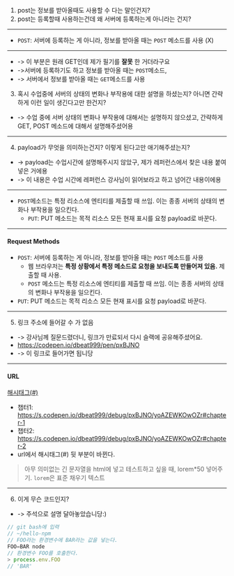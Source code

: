 1. post는 정보를 받아올때도 사용할 수 다는 말인건지?
2. post는 등록할때 사용하는건데 왜 서버에 등록하는게 아니라는 건지?
---
- `POST`: 서버에 등록하는 게 아니라, 정보를 받아올 때는 `POST` 메소드를 사용 (X)
---
- -> 이 부분은 원래 GET인데 제가 필기를 **잘못** 한 거더라구요
- ->서버에 등록하기도 하고 정보를 받아올 때는 `POST`메소드, 
- -> 서버에서 정보를 받아올 때는 `GET`메소드를 사용
3. 혹시 수업중에 서버의 상태의 변화나 부작용에 대한 설명을 하셨는지? 아니면 간략하게 이런 일이 생긴다고만 한건지?
- -> 수업 중에 서버 상태의 변화나 부작용에 대해서는 설명하지 않으셨고, 간략하게 GET, POST 메소드에 대해서 설명해주셨어용
---
4. payload가 무엇을 의미하는건지? 이렇게 된다고만 애기해주셨는지?
- -> payload는 수업시간에 설명해주시지 않았구, 제가 레퍼런스에서 찾은 내용 붙여넣은 거에용
- -> 이 내용은 수업 시간에 레퍼런스 강사님이 읽어보라고 하고 넘어간 내용이에용
---
 - `POST`메소드는 특정 리소스에 엔티티를 제출할 때 쓰임. 이는 종종 서버의 상태의 변화나 부작용을 일으킨다.
   - `PUT`: PUT 메소드는 목적 리소스 모든 현재 표시를 요청 payload로 바꾼다.
---
#### Request Methods
   - `POST`: 서버에 등록하는 게 아니라, 정보를 받아올 때는 `POST` 메소드를 사용
       - 웹 브라우저는 **특정 상황에서 특정 메소드로 요청을 보내도록 만들어져 있음.** 제출할 때 사용.
       - `POST` 메소드는 특정 리소스에 엔티티를 제출할 때 쓰임. 이는 종종 서버의 상태의 변화나 부작용을 일으킨다.
   - `PUT`: PUT 메소드는 목적 리소스 모든 현재 표시를 요청 payload로 바꾼다.
---
5. 링크 주소에 들어갈 수 가 없음
- -> 강사님께 질문드렸더니, 링크가 만료되서 다시 슬랙에 공유해주셨어요.
- https://codepen.io/dbeat999/pen/pxBJNO
- ->  이 링크로 들어가면 됩니당
---
#### URL

[해시태그(#)](https://codepen.io/dbeat999/pen/pxBJNO)
-  챕터1: https://s.codepen.io/dbeat999/debug/pxBJNO/yoAZEWKOwOZr#chapter-1
-  챕터2: https://s.codepen.io/dbeat999/debug/pxBJNO/yoAZEWKOwOZr#chapter-2
-  url에서 해시태그(#) 뒷 부분이 바뀐다.
> 아무 의미없는 긴 문자열을 html에 넣고 테스트하고 싶을 때,
> lorem*50 넣어주기. `lorem`은  표준 채우기 텍스트
---
6. 이게 무슨 코드인지?
- -> 주석으로 설명 달아놓았습니당:)
```js
// git bash에 입력 
// ~/hello-npm
// FOO라는 환경변수에 BAR라는 값을 넣는다.
FOO=BAR node
// 환경변수 FOO를 호출한다.
> process.env.FOO
// 'BAR'

```
